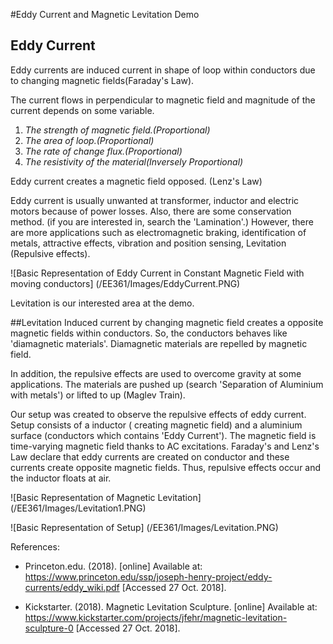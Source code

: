#Eddy Current and Magnetic Levitation Demo

## Eddy Current
Eddy currents are induced current in shape of loop within conductors due to changing magnetic fields(Faraday's Law).

The current flows in perpendicular to magnetic field and magnitude of the current depends on some variable.
   1. *The strength of magnetic field.(Proportional)*
   2. *The area of loop.(Proportional)*
   3. *The rate of change flux.(Proportional)*
   4. *The resistivity of the material(Inversely Proportional)*


Eddy current creates a magnetic field opposed. (Lenz's Law)

Eddy current is usually unwanted at transformer, inductor and electric motors because of power losses. Also, there are some conservation method. (if you are interested in, search the 'Lamination'.) However, there are more applications such as electromagnetic braking, identification of metals, attractive effects, vibration and position sensing,  Levitation (Repulsive effects).

![Basic Representation of Eddy Current in Constant Magnetic Field with moving conductors] (/EE361/Images/EddyCurrent.PNG)

Levitation is our interested area at the demo.

##Levitation
Induced current by changing magnetic field creates a opposite magnetic fields within conductors. So, the conductors behaves like 'diamagnetic materials'. Diamagnetic materials are repelled by magnetic field.

In addition, the repulsive effects are used to overcome gravity at some applications. The materials are pushed up  (search 'Separation of Aluminium with metals') or lifted to up (Maglev Train).

Our setup was created to observe the repulsive effects of eddy current. Setup consists of a inductor ( creating magnetic field) and a aluminium surface (conductors which contains 'Eddy Current'). The magnetic field is time-varying magnetic field thanks to AC excitations. Faraday's and Lenz's Law declare that eddy currents are created on conductor and these currents create opposite magnetic fields. Thus, repulsive effects occur and the inductor floats at air.

![Basic Representation of Magnetic Levitation] (/EE361/Images/Levitation1.PNG)

![Basic Representation of Setup] (/EE361/Images/Levitation.PNG)

References:
* Princeton.edu. (2018). [online] Available at: https://www.princeton.edu/ssp/joseph-henry-project/eddy-currents/eddy_wiki.pdf [Accessed 27 Oct. 2018].

* Kickstarter. (2018). Magnetic Levitation Sculpture. [online] Available at: https://www.kickstarter.com/projects/jfehr/magnetic-levitation-sculpture-0 [Accessed 27 Oct. 2018].
